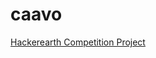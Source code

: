 # caavo
[Hackerearth Competition Project](https://www.hackerearth.com/challenge/hiring/caavo-cloud-platform-engineer-hiring-challenge/)
